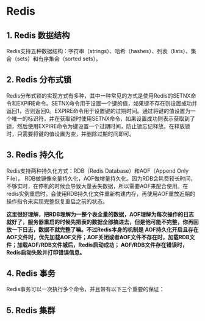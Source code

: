 # Redis
## 1. Redis 数据结构
Redis支持五种数据结构：字符串（strings）、哈希（hashes）、列表（lists）、集合（sets）和有序集合（sorted sets）。
## 2. Redis 分布式锁
Redis分布式锁的实现方式有多种，其中一种常见的方式是使用Redis的SETNX命令和EXPIRE命令。SETNX命令用于设置一个键的值，如果键不存在则设置成功并返回1，否则返回0。EXPIRE命令用于设置键的过期时间。通过将键的值设置为一个唯一的标识符，并在获取锁时使用SETNX命令，如果设置成功则表示获取到了锁，然后使用EXPIRE命令为键设置一个过期时间，防止锁忘记释放。在释放锁时，只需要将键的值设置为空，并删除过期时间即可。
## 3. Redis 持久化
Redis支持两种持久化方式：RDB（Redis Database）和AOF（Append Only File）。
RDB做镜像全量持久化，AOF做增量持久化。因为RDB会耗费较长时间，不够实时，在停机的时候会导致大量丢失数据，所以需要AOF来配合使用。在redis实例重启时，会使用RDB持久化文件重新构建内存，再使用AOF重放近期的操作指令来实现完整恢复重启之前的状态。

**这里很好理解，把RDB理解为一整个表全量的数据，AOF理解为每次操作的日志就好了，服务器重启的时候先把表的数据全部搞进去，但是他可能不完整，你再回放一下日志，数据不就完整了嘛。不过Redis本身的机制是 AOF持久化开启且存在AOF文件时，优先加载AOF文件；AOF关闭或者AOF文件不存在时，加载RDB文件；加载AOF/RDB文件城后，Redis启动成功； AOF/RDB文件存在错误时，Redis启动失败并打印错误信息。**
## 4. Redis 事务
Redis事务可以一次执行多个命令，并且带有以下三个重要的保证：

## 5. Redis 集群
